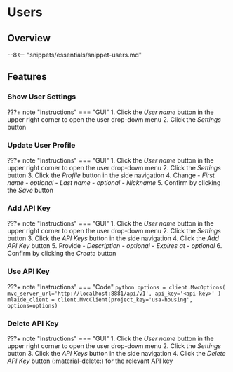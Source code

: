# Users
## Overview
--8<-- "snippets/essentials/snippet-users.md"

## Features

### Show User Settings

???+ note "Instructions"
    === "GUI"
       1. Click the _User name_ button in the upper right corner to open the user drop-down menu
       2. Click the _Settings_ button

### Update User Profile

???+ note "Instructions"
    === "GUI"
        1. Click the _User name_ button in the upper right corner to open the user drop-down menu
        2. Click the _Settings_ button
        3. Click the _Profile_ button in the side navigation
        4. Change
            - _First name - optional_
            - _Last name - optional_
            - _Nickname_
        5. Confirm by clicking the _Save_ button

### Add API Key

???+ note "Instructions"
    === "GUI"
        1. Click the _User name_ button in the upper right corner to open the user drop-down menu
        2. Click the _Settings_ button
        3. Click the _API Keys_ button in the side navigation
        4. Click the _Add API Key_ button
        5. Provide
            - _Description - optional_
            - _Expires at - optional_
        6. Confirm by clicking the _Create_ button

### Use API Key

???+ note "Instructions"
    === "Code"
        ```python
        options = client.MvcOptions(
            mvc_server_url='http://localhost:8881/api/v1',
            api_key='<api-key>'
        )
        mlaide_client = client.MvcClient(project_key='usa-housing', options=options)
        ```

### Delete API Key

???+ note "Instructions"
    === "GUI"
        1. Click the _User name_ button in the upper right corner to open the user drop-down menu
        2. Click the _Settings_ button
        3. Click the _API Keys_ button in the side navigation
        4. Click the _Delete API Key_ button (:material-delete:) for the relevant API key